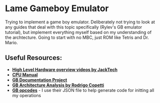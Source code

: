 # Lame Gameboy Emulator
Trying to implement a game boy emulator. Deliberately not trying to look at any guides that deal with this topic specifically (Rylev's GB emulator tutorial),
but implement everything myself based on my understanding of the archtecture.
Going to start with no MBC, just ROM like Tetris and Dr. Mario.


## Useful Resources:
- [**High Level Hardware overview videos by JackTech**](https://www.youtube.com/@jacktech5101/videos) 
- [**CPU Manual**](http://marc.rawer.de/Gameboy/Docs/GBCPUman.pdf) 
- [**GB Documentation Project**](https://mgba-emu.github.io/gbdoc/#mbc) 
- [**GB Architecture Analysis by Rodrigo Copetti**](https://www.copetti.org/writings/consoles/game-boy/#hardware-access) 
- [**GB opcodes**](https://gbdev.io/gb-opcodes/optables/#standard) - I use their JSON file to help generate code for initting all my operations
